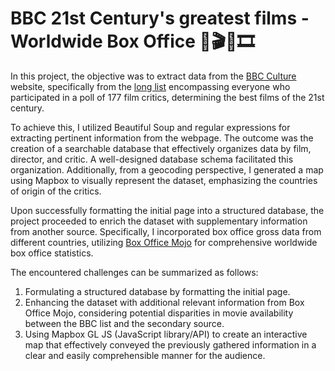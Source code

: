 # BBC 21st Century's greatest films - Worldwide Box Office 📣🎬🎥🎞
 In this project, the objective was to extract data from the [BBC Culture](http://www.bbc.com/culture/story/20160819-the-21st-centurys-100-greatest-films) website, specifically from the [long list](https://www.bbc.com/culture/article/20160819-the-21st-centurys-100-greatest-films-who-voted) encompassing everyone who participated in a poll of 177 film critics, determining the best films of the 21st century.

To achieve this, I utilized Beautiful Soup and regular expressions for extracting pertinent information from the webpage. The outcome was the creation of a searchable database that effectively organizes data by film, director, and critic. A well-designed database schema facilitated this organization. Additionally, from a geocoding perspective, I generated a map using Mapbox to visually represent the dataset, emphasizing the countries of origin of the critics. 

Upon successfully formatting the initial page into a structured database, the project proceeded to enrich the dataset with supplementary information from another source. Specifically, I incorporated box office gross data from different countries, utilizing [Box Office Mojo](https://www.boxofficemojo.com/?ref_=bo_nb_tt_mojologo) for comprehensive worldwide box office statistics.

The encountered challenges can be summarized as follows:

1. Formulating a structured database by formatting the initial page.
2. Enhancing the dataset with additional relevant information from Box Office Mojo, considering potential disparities in movie availability between the BBC list and the secondary source.
3. Using Mapbox GL JS (JavaScript library/API) to create an interactive map that effectively conveyed the previously gathered information in a clear and easily comprehensible manner for the audience.